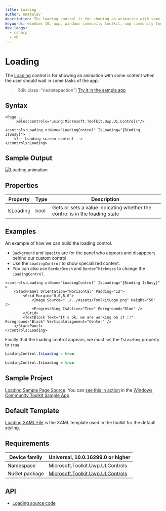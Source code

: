 ```yaml
---
title: Loading
author: nmetulev
description: The loading control is for showing an animation with some content when the user should wait in some tasks of the app.
keywords: windows 10, uwp, windows community toolkit, uwp community toolkit, uwp toolkit, Loading, XAML Control , xaml
dev_langs:
  - csharp
  - vb
---
```


# Loading

The [Loading](/dotnet/api/microsoft.toolkit.uwp.ui.controls.loading) control is for showing an animation with some content when the user should wait in some tasks of the app.

> [!div class="nextstepaction"]
> [Try it in the sample app](uwpct://Controls?sample=Loading)

## Syntax

```xaml
<Page ...
     xmlns:controls="using:Microsoft.Toolkit.Uwp.UI.Controls"/>

<controls:Loading x:Name="LoadingControl" IsLoading="{Binding IsBusy}">
    <!-- Loading screen content -->
</controls:Loading>
```

## Sample Output

![Loading animation](../resources/images/Controls/LoadingXamlControl.gif)

## Properties

| Property | Type | Description |
| -- | -- | -- |
| IsLoading | bool | Gets or sets a value indicating whether the control is in the loading state |

## Examples

An example of how we can build the loading control.

- `Background` and `Opacity` are for the panel who appears and disappears behind our custom control.
- Use the `LoadingControl` to show specialized content.
- You can also use `BorderBrush` and `BorderThickness` to change the `LoadingControl`.

```xaml
<controls:Loading x:Name="LoadingControl" IsLoading="{Binding IsBusy}"  >
    <StackPanel Orientation="Horizontal" Padding="12">
        <Grid Margin="0,0,8,0">
            <Image Source="../../Assets/ToolkitLogo.png" Height="50" />
            <ProgressRing IsActive="True" Foreground="Blue" />
        </Grid>
        <TextBlock Text="It's ok, we are working on it :)" Foreground="Black" VerticalAlignment="Center" />
    </StackPanel>
</controls:Loading>
```

Finally that the loading control appears, we must set the `IsLoading` property to `true`

```csharp
LoadingControl.IsLoading = true;
```

```vb
LoadingControl.IsLoading = true
```

## Sample Project

[Loading Sample Page Source](https://github.com/windows-toolkit/WindowsCommunityToolkit/tree/rel/7.1.0/Microsoft.Toolkit.Uwp.SampleApp/SamplePages/Loading). You can [see this in action](uwpct://Controls?sample=Loading) in the [Windows Community Toolkit Sample App](https://aka.ms/windowstoolkitapp).

## Default Template

[Loading XAML File](https://github.com/CommunityToolkit/WindowsCommunityToolkit/blob/rel/7.1.0/Microsoft.Toolkit.Uwp.UI.Controls.Core/Loading/Loading.xaml) is the XAML template used in the toolkit for the default styling.

## Requirements

| Device family | Universal, 10.0.16299.0 or higher |
| -- | -- |
| Namespace | Microsoft.Toolkit.Uwp.UI.Controls |
| NuGet package | [Microsoft.Toolkit.Uwp.UI.Controls](https://www.nuget.org/packages/Microsoft.Toolkit.Uwp.UI.Controls/) |

## API

- [Loading source code](https://github.com/windows-toolkit/WindowsCommunityToolkit/tree/rel/7.1.0/Microsoft.Toolkit.Uwp.UI.Controls.Core/Loading)
